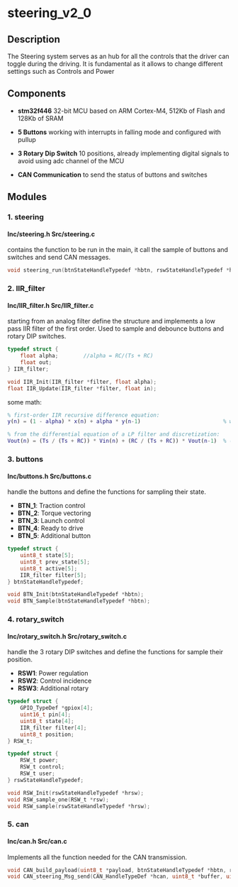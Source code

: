 # steering_v2_0

## Description
The Steering system serves as an hub for all the controls that the driver can toggle during the driving. It is fundamental as it allows to change different settings such as Controls and Power


## Components

- **stm32f446**
    32-bit MCU based on ARM Cortex-M4, 512Kb of Flash and 128Kb of SRAM

- **5 Buttons**
    working with interrupts in falling mode and configured with pullup
    
- **3 Rotary Dip Switch**
    10 positions, already implementing digital signals to avoid using adc channel of the MCU

- **CAN Communication**
    to send the status of buttons and switches


## Modules

### 1. steering 
#### Inc/steering.h Src/steering.c 
contains the function to be run in the main, it call the sample of buttons and switches and send CAN messages. 

```c
void steering_run(btnStateHandleTypedef *hbtn, rswStateHandleTypedef *hrsw);
```

### 2. IIR_filter
#### Inc/IIR_filter.h Src/IIR_filter.c
starting from an analog filter define the structure and implements a low pass IIR filter of the first order. Used to sample and debounce buttons and rotary DIP switches.

```c
typedef struct {
    float alpha;        //alpha = RC/(Ts + RC)
    float out;
} IIR_filter; 

void IIR_Init(IIR_filter *filter, float alpha);
float IIR_Update(IIR_filter *filter, float in);
```

some math:
```m
% first-order IIR recursive difference equation:
y(n) = (1 - alpha) * x(n) + alpha * y(n-1)                          % where 0 <= alpha <= 1   

% from the differential equation of a LP filter and discretization:                                     
Vout(n) = (Ts / (Ts + RC)) * Vin(n) + (RC / (Ts + RC)) * Vout(n-1)  % (RC / (Ts + RC)) = alpha
```

### 3. buttons
#### Inc/buttons.h Src/buttons.c
handle the buttons and define the functions for sampling their state.
- **BTN_1**: Traction control
- **BTN_2**: Torque vectoring
- **BTN_3**: Launch control
- **BTN_4**: Ready to drive 
- **BTN_5**: Additional button

```c
typedef struct {
    uint8_t state[5];
    uint8_t prev_state[5];
    uint8_t active[5];
    IIR_filter filter[5];
} btnStateHandleTypedef;

void BTN_Init(btnStateHandleTypedef *hbtn);
void BTN_Sample(btnStateHandleTypedef *hbtn);
```

### 4. rotary_switch
#### Inc/rotary_switch.h Src/rotary_switch.c
handle the 3 rotary DIP switches and define the functions for sample their position.
- **RSW1**: Power regulation
- **RSW2**: Control incidence
- **RSW3**: Additional rotary

```c
typedef struct {
    GPIO_TypeDef *gpiox[4];
    uint16_t pin[4];
    uint8_t state[4];
    IIR_filter filter[4];
    uint8_t position;
} RSW_t;

typedef struct {
    RSW_t power;
    RSW_t control;
    RSW_t user;
} rswStateHandleTypedef;

void RSW_Init(rswStateHandleTypedef *hrsw);
void RSW_sample_one(RSW_t *rsw);
void RSW_sample(rswStateHandleTypedef *hrsw);
```

### 5. can
#### Inc/can.h Src/can.c
Implements all the function needed for the CAN transmission.

```c
void CAN_build_payload(uint8_t *payload, btnStateHandleTypedef *hbtn, rswStateHandleTypedef *hrsw);
void CAN_steering_Msg_send(CAN_HandleTypeDef *hcan, uint8_t *buffer, uint8_t len);
 ```

